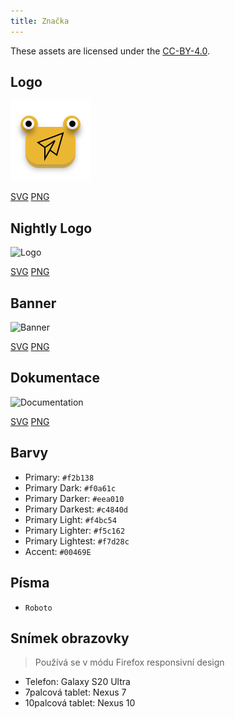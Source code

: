 ```yaml
---
title: Značka
---
```


These assets are licensed under the [CC-BY-4.0](https://github.com/LinwoodDev/Butterfly/blob/develop/BRANDING_LICENSE).

## Logo

![Logo](/img/logo.svg)

[SVG](/img/logo.svg) [PNG](/img/logo.png)

## Nightly Logo

![Logo](/img/nightly.svg)

[SVG](/img/nightly.svg) [PNG](/img/nightly.png)

## Banner

![Banner](/img/banner.svg)

[SVG](/img/banner.svg) [PNG](/img/banner.png)

## Dokumentace

![Documentation](/img/docs.svg)

[SVG](/img/docs.svg) [PNG](/img/docs.png)

## Barvy

- Primary: `#f2b138`
- Primary Dark: `#f0a61c`
- Primary Darker: `#eea010`
- Primary Darkest: `#c4840d`
- Primary Light: `#f4bc54`
- Primary Lighter: `#f5c162`
- Primary Lightest: `#f7d28c`
- Accent: `#00469E`

## Písma

- `Roboto`

## Snímek obrazovky

> Používá se v módu Firefox responsivní design

- Telefon: Galaxy S20 Ultra
- 7palcová tablet: Nexus 7
- 10palcová tablet: Nexus 10

